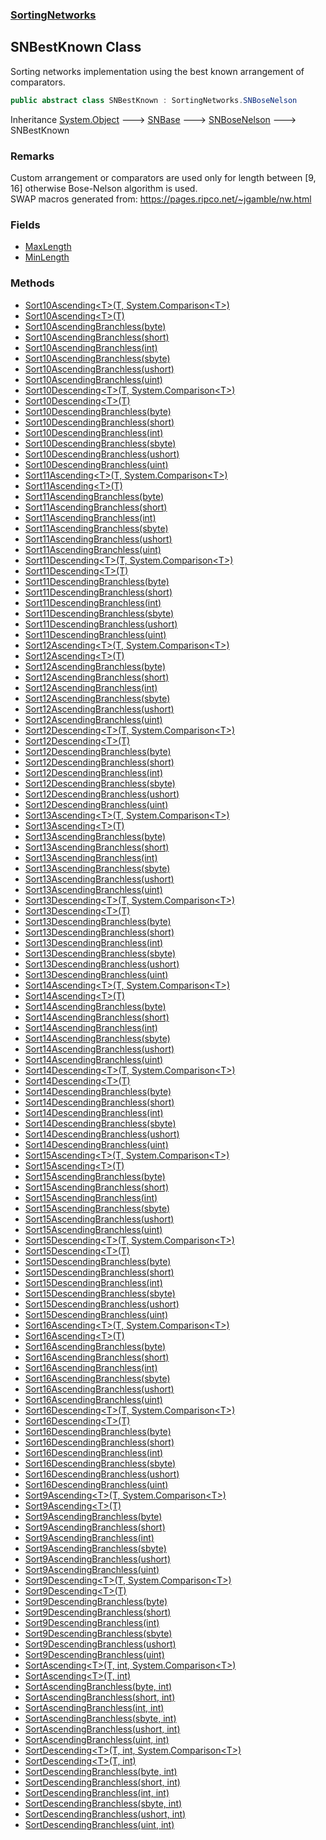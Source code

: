 ### [SortingNetworks](./SortingNetworks.md 'SortingNetworks')
## SNBestKnown Class
Sorting networks implementation using the best known arrangement of comparators.  
```csharp
public abstract class SNBestKnown : SortingNetworks.SNBoseNelson
```
Inheritance [System.Object](https://docs.microsoft.com/en-us/dotnet/api/System.Object 'System.Object') &#129106; [SNBase](./SortingNetworks-SNBase.md 'SortingNetworks.SNBase') &#129106; [SNBoseNelson](./SortingNetworks-SNBoseNelson.md 'SortingNetworks.SNBoseNelson') &#129106; SNBestKnown  
### Remarks
Custom arrangement or comparators are used only for length between [9, 16] otherwise Bose-Nelson algorithm is used.  
SWAP macros generated from: https://pages.ripco.net/~jgamble/nw.html  
### Fields
- [MaxLength](./SortingNetworks-SNBestKnown-MaxLength.md 'SortingNetworks.SNBestKnown.MaxLength')
- [MinLength](./SortingNetworks-SNBestKnown-MinLength.md 'SortingNetworks.SNBestKnown.MinLength')
### Methods
- [Sort10Ascending&lt;T&gt;(T, System.Comparison&lt;T&gt;)](./SortingNetworks-SNBestKnown-Sort10Ascending-T-(T_System-Comparison-T-).md 'SortingNetworks.SNBestKnown.Sort10Ascending&lt;T&gt;(T, System.Comparison&lt;T&gt;)')
- [Sort10Ascending&lt;T&gt;(T)](./SortingNetworks-SNBestKnown-Sort10Ascending-T-(T).md 'SortingNetworks.SNBestKnown.Sort10Ascending&lt;T&gt;(T)')
- [Sort10AscendingBranchless(byte)](./SortingNetworks-SNBestKnown-Sort10AscendingBranchless(byte).md 'SortingNetworks.SNBestKnown.Sort10AscendingBranchless(byte)')
- [Sort10AscendingBranchless(short)](./SortingNetworks-SNBestKnown-Sort10AscendingBranchless(short).md 'SortingNetworks.SNBestKnown.Sort10AscendingBranchless(short)')
- [Sort10AscendingBranchless(int)](./SortingNetworks-SNBestKnown-Sort10AscendingBranchless(int).md 'SortingNetworks.SNBestKnown.Sort10AscendingBranchless(int)')
- [Sort10AscendingBranchless(sbyte)](./SortingNetworks-SNBestKnown-Sort10AscendingBranchless(sbyte).md 'SortingNetworks.SNBestKnown.Sort10AscendingBranchless(sbyte)')
- [Sort10AscendingBranchless(ushort)](./SortingNetworks-SNBestKnown-Sort10AscendingBranchless(ushort).md 'SortingNetworks.SNBestKnown.Sort10AscendingBranchless(ushort)')
- [Sort10AscendingBranchless(uint)](./SortingNetworks-SNBestKnown-Sort10AscendingBranchless(uint).md 'SortingNetworks.SNBestKnown.Sort10AscendingBranchless(uint)')
- [Sort10Descending&lt;T&gt;(T, System.Comparison&lt;T&gt;)](./SortingNetworks-SNBestKnown-Sort10Descending-T-(T_System-Comparison-T-).md 'SortingNetworks.SNBestKnown.Sort10Descending&lt;T&gt;(T, System.Comparison&lt;T&gt;)')
- [Sort10Descending&lt;T&gt;(T)](./SortingNetworks-SNBestKnown-Sort10Descending-T-(T).md 'SortingNetworks.SNBestKnown.Sort10Descending&lt;T&gt;(T)')
- [Sort10DescendingBranchless(byte)](./SortingNetworks-SNBestKnown-Sort10DescendingBranchless(byte).md 'SortingNetworks.SNBestKnown.Sort10DescendingBranchless(byte)')
- [Sort10DescendingBranchless(short)](./SortingNetworks-SNBestKnown-Sort10DescendingBranchless(short).md 'SortingNetworks.SNBestKnown.Sort10DescendingBranchless(short)')
- [Sort10DescendingBranchless(int)](./SortingNetworks-SNBestKnown-Sort10DescendingBranchless(int).md 'SortingNetworks.SNBestKnown.Sort10DescendingBranchless(int)')
- [Sort10DescendingBranchless(sbyte)](./SortingNetworks-SNBestKnown-Sort10DescendingBranchless(sbyte).md 'SortingNetworks.SNBestKnown.Sort10DescendingBranchless(sbyte)')
- [Sort10DescendingBranchless(ushort)](./SortingNetworks-SNBestKnown-Sort10DescendingBranchless(ushort).md 'SortingNetworks.SNBestKnown.Sort10DescendingBranchless(ushort)')
- [Sort10DescendingBranchless(uint)](./SortingNetworks-SNBestKnown-Sort10DescendingBranchless(uint).md 'SortingNetworks.SNBestKnown.Sort10DescendingBranchless(uint)')
- [Sort11Ascending&lt;T&gt;(T, System.Comparison&lt;T&gt;)](./SortingNetworks-SNBestKnown-Sort11Ascending-T-(T_System-Comparison-T-).md 'SortingNetworks.SNBestKnown.Sort11Ascending&lt;T&gt;(T, System.Comparison&lt;T&gt;)')
- [Sort11Ascending&lt;T&gt;(T)](./SortingNetworks-SNBestKnown-Sort11Ascending-T-(T).md 'SortingNetworks.SNBestKnown.Sort11Ascending&lt;T&gt;(T)')
- [Sort11AscendingBranchless(byte)](./SortingNetworks-SNBestKnown-Sort11AscendingBranchless(byte).md 'SortingNetworks.SNBestKnown.Sort11AscendingBranchless(byte)')
- [Sort11AscendingBranchless(short)](./SortingNetworks-SNBestKnown-Sort11AscendingBranchless(short).md 'SortingNetworks.SNBestKnown.Sort11AscendingBranchless(short)')
- [Sort11AscendingBranchless(int)](./SortingNetworks-SNBestKnown-Sort11AscendingBranchless(int).md 'SortingNetworks.SNBestKnown.Sort11AscendingBranchless(int)')
- [Sort11AscendingBranchless(sbyte)](./SortingNetworks-SNBestKnown-Sort11AscendingBranchless(sbyte).md 'SortingNetworks.SNBestKnown.Sort11AscendingBranchless(sbyte)')
- [Sort11AscendingBranchless(ushort)](./SortingNetworks-SNBestKnown-Sort11AscendingBranchless(ushort).md 'SortingNetworks.SNBestKnown.Sort11AscendingBranchless(ushort)')
- [Sort11AscendingBranchless(uint)](./SortingNetworks-SNBestKnown-Sort11AscendingBranchless(uint).md 'SortingNetworks.SNBestKnown.Sort11AscendingBranchless(uint)')
- [Sort11Descending&lt;T&gt;(T, System.Comparison&lt;T&gt;)](./SortingNetworks-SNBestKnown-Sort11Descending-T-(T_System-Comparison-T-).md 'SortingNetworks.SNBestKnown.Sort11Descending&lt;T&gt;(T, System.Comparison&lt;T&gt;)')
- [Sort11Descending&lt;T&gt;(T)](./SortingNetworks-SNBestKnown-Sort11Descending-T-(T).md 'SortingNetworks.SNBestKnown.Sort11Descending&lt;T&gt;(T)')
- [Sort11DescendingBranchless(byte)](./SortingNetworks-SNBestKnown-Sort11DescendingBranchless(byte).md 'SortingNetworks.SNBestKnown.Sort11DescendingBranchless(byte)')
- [Sort11DescendingBranchless(short)](./SortingNetworks-SNBestKnown-Sort11DescendingBranchless(short).md 'SortingNetworks.SNBestKnown.Sort11DescendingBranchless(short)')
- [Sort11DescendingBranchless(int)](./SortingNetworks-SNBestKnown-Sort11DescendingBranchless(int).md 'SortingNetworks.SNBestKnown.Sort11DescendingBranchless(int)')
- [Sort11DescendingBranchless(sbyte)](./SortingNetworks-SNBestKnown-Sort11DescendingBranchless(sbyte).md 'SortingNetworks.SNBestKnown.Sort11DescendingBranchless(sbyte)')
- [Sort11DescendingBranchless(ushort)](./SortingNetworks-SNBestKnown-Sort11DescendingBranchless(ushort).md 'SortingNetworks.SNBestKnown.Sort11DescendingBranchless(ushort)')
- [Sort11DescendingBranchless(uint)](./SortingNetworks-SNBestKnown-Sort11DescendingBranchless(uint).md 'SortingNetworks.SNBestKnown.Sort11DescendingBranchless(uint)')
- [Sort12Ascending&lt;T&gt;(T, System.Comparison&lt;T&gt;)](./SortingNetworks-SNBestKnown-Sort12Ascending-T-(T_System-Comparison-T-).md 'SortingNetworks.SNBestKnown.Sort12Ascending&lt;T&gt;(T, System.Comparison&lt;T&gt;)')
- [Sort12Ascending&lt;T&gt;(T)](./SortingNetworks-SNBestKnown-Sort12Ascending-T-(T).md 'SortingNetworks.SNBestKnown.Sort12Ascending&lt;T&gt;(T)')
- [Sort12AscendingBranchless(byte)](./SortingNetworks-SNBestKnown-Sort12AscendingBranchless(byte).md 'SortingNetworks.SNBestKnown.Sort12AscendingBranchless(byte)')
- [Sort12AscendingBranchless(short)](./SortingNetworks-SNBestKnown-Sort12AscendingBranchless(short).md 'SortingNetworks.SNBestKnown.Sort12AscendingBranchless(short)')
- [Sort12AscendingBranchless(int)](./SortingNetworks-SNBestKnown-Sort12AscendingBranchless(int).md 'SortingNetworks.SNBestKnown.Sort12AscendingBranchless(int)')
- [Sort12AscendingBranchless(sbyte)](./SortingNetworks-SNBestKnown-Sort12AscendingBranchless(sbyte).md 'SortingNetworks.SNBestKnown.Sort12AscendingBranchless(sbyte)')
- [Sort12AscendingBranchless(ushort)](./SortingNetworks-SNBestKnown-Sort12AscendingBranchless(ushort).md 'SortingNetworks.SNBestKnown.Sort12AscendingBranchless(ushort)')
- [Sort12AscendingBranchless(uint)](./SortingNetworks-SNBestKnown-Sort12AscendingBranchless(uint).md 'SortingNetworks.SNBestKnown.Sort12AscendingBranchless(uint)')
- [Sort12Descending&lt;T&gt;(T, System.Comparison&lt;T&gt;)](./SortingNetworks-SNBestKnown-Sort12Descending-T-(T_System-Comparison-T-).md 'SortingNetworks.SNBestKnown.Sort12Descending&lt;T&gt;(T, System.Comparison&lt;T&gt;)')
- [Sort12Descending&lt;T&gt;(T)](./SortingNetworks-SNBestKnown-Sort12Descending-T-(T).md 'SortingNetworks.SNBestKnown.Sort12Descending&lt;T&gt;(T)')
- [Sort12DescendingBranchless(byte)](./SortingNetworks-SNBestKnown-Sort12DescendingBranchless(byte).md 'SortingNetworks.SNBestKnown.Sort12DescendingBranchless(byte)')
- [Sort12DescendingBranchless(short)](./SortingNetworks-SNBestKnown-Sort12DescendingBranchless(short).md 'SortingNetworks.SNBestKnown.Sort12DescendingBranchless(short)')
- [Sort12DescendingBranchless(int)](./SortingNetworks-SNBestKnown-Sort12DescendingBranchless(int).md 'SortingNetworks.SNBestKnown.Sort12DescendingBranchless(int)')
- [Sort12DescendingBranchless(sbyte)](./SortingNetworks-SNBestKnown-Sort12DescendingBranchless(sbyte).md 'SortingNetworks.SNBestKnown.Sort12DescendingBranchless(sbyte)')
- [Sort12DescendingBranchless(ushort)](./SortingNetworks-SNBestKnown-Sort12DescendingBranchless(ushort).md 'SortingNetworks.SNBestKnown.Sort12DescendingBranchless(ushort)')
- [Sort12DescendingBranchless(uint)](./SortingNetworks-SNBestKnown-Sort12DescendingBranchless(uint).md 'SortingNetworks.SNBestKnown.Sort12DescendingBranchless(uint)')
- [Sort13Ascending&lt;T&gt;(T, System.Comparison&lt;T&gt;)](./SortingNetworks-SNBestKnown-Sort13Ascending-T-(T_System-Comparison-T-).md 'SortingNetworks.SNBestKnown.Sort13Ascending&lt;T&gt;(T, System.Comparison&lt;T&gt;)')
- [Sort13Ascending&lt;T&gt;(T)](./SortingNetworks-SNBestKnown-Sort13Ascending-T-(T).md 'SortingNetworks.SNBestKnown.Sort13Ascending&lt;T&gt;(T)')
- [Sort13AscendingBranchless(byte)](./SortingNetworks-SNBestKnown-Sort13AscendingBranchless(byte).md 'SortingNetworks.SNBestKnown.Sort13AscendingBranchless(byte)')
- [Sort13AscendingBranchless(short)](./SortingNetworks-SNBestKnown-Sort13AscendingBranchless(short).md 'SortingNetworks.SNBestKnown.Sort13AscendingBranchless(short)')
- [Sort13AscendingBranchless(int)](./SortingNetworks-SNBestKnown-Sort13AscendingBranchless(int).md 'SortingNetworks.SNBestKnown.Sort13AscendingBranchless(int)')
- [Sort13AscendingBranchless(sbyte)](./SortingNetworks-SNBestKnown-Sort13AscendingBranchless(sbyte).md 'SortingNetworks.SNBestKnown.Sort13AscendingBranchless(sbyte)')
- [Sort13AscendingBranchless(ushort)](./SortingNetworks-SNBestKnown-Sort13AscendingBranchless(ushort).md 'SortingNetworks.SNBestKnown.Sort13AscendingBranchless(ushort)')
- [Sort13AscendingBranchless(uint)](./SortingNetworks-SNBestKnown-Sort13AscendingBranchless(uint).md 'SortingNetworks.SNBestKnown.Sort13AscendingBranchless(uint)')
- [Sort13Descending&lt;T&gt;(T, System.Comparison&lt;T&gt;)](./SortingNetworks-SNBestKnown-Sort13Descending-T-(T_System-Comparison-T-).md 'SortingNetworks.SNBestKnown.Sort13Descending&lt;T&gt;(T, System.Comparison&lt;T&gt;)')
- [Sort13Descending&lt;T&gt;(T)](./SortingNetworks-SNBestKnown-Sort13Descending-T-(T).md 'SortingNetworks.SNBestKnown.Sort13Descending&lt;T&gt;(T)')
- [Sort13DescendingBranchless(byte)](./SortingNetworks-SNBestKnown-Sort13DescendingBranchless(byte).md 'SortingNetworks.SNBestKnown.Sort13DescendingBranchless(byte)')
- [Sort13DescendingBranchless(short)](./SortingNetworks-SNBestKnown-Sort13DescendingBranchless(short).md 'SortingNetworks.SNBestKnown.Sort13DescendingBranchless(short)')
- [Sort13DescendingBranchless(int)](./SortingNetworks-SNBestKnown-Sort13DescendingBranchless(int).md 'SortingNetworks.SNBestKnown.Sort13DescendingBranchless(int)')
- [Sort13DescendingBranchless(sbyte)](./SortingNetworks-SNBestKnown-Sort13DescendingBranchless(sbyte).md 'SortingNetworks.SNBestKnown.Sort13DescendingBranchless(sbyte)')
- [Sort13DescendingBranchless(ushort)](./SortingNetworks-SNBestKnown-Sort13DescendingBranchless(ushort).md 'SortingNetworks.SNBestKnown.Sort13DescendingBranchless(ushort)')
- [Sort13DescendingBranchless(uint)](./SortingNetworks-SNBestKnown-Sort13DescendingBranchless(uint).md 'SortingNetworks.SNBestKnown.Sort13DescendingBranchless(uint)')
- [Sort14Ascending&lt;T&gt;(T, System.Comparison&lt;T&gt;)](./SortingNetworks-SNBestKnown-Sort14Ascending-T-(T_System-Comparison-T-).md 'SortingNetworks.SNBestKnown.Sort14Ascending&lt;T&gt;(T, System.Comparison&lt;T&gt;)')
- [Sort14Ascending&lt;T&gt;(T)](./SortingNetworks-SNBestKnown-Sort14Ascending-T-(T).md 'SortingNetworks.SNBestKnown.Sort14Ascending&lt;T&gt;(T)')
- [Sort14AscendingBranchless(byte)](./SortingNetworks-SNBestKnown-Sort14AscendingBranchless(byte).md 'SortingNetworks.SNBestKnown.Sort14AscendingBranchless(byte)')
- [Sort14AscendingBranchless(short)](./SortingNetworks-SNBestKnown-Sort14AscendingBranchless(short).md 'SortingNetworks.SNBestKnown.Sort14AscendingBranchless(short)')
- [Sort14AscendingBranchless(int)](./SortingNetworks-SNBestKnown-Sort14AscendingBranchless(int).md 'SortingNetworks.SNBestKnown.Sort14AscendingBranchless(int)')
- [Sort14AscendingBranchless(sbyte)](./SortingNetworks-SNBestKnown-Sort14AscendingBranchless(sbyte).md 'SortingNetworks.SNBestKnown.Sort14AscendingBranchless(sbyte)')
- [Sort14AscendingBranchless(ushort)](./SortingNetworks-SNBestKnown-Sort14AscendingBranchless(ushort).md 'SortingNetworks.SNBestKnown.Sort14AscendingBranchless(ushort)')
- [Sort14AscendingBranchless(uint)](./SortingNetworks-SNBestKnown-Sort14AscendingBranchless(uint).md 'SortingNetworks.SNBestKnown.Sort14AscendingBranchless(uint)')
- [Sort14Descending&lt;T&gt;(T, System.Comparison&lt;T&gt;)](./SortingNetworks-SNBestKnown-Sort14Descending-T-(T_System-Comparison-T-).md 'SortingNetworks.SNBestKnown.Sort14Descending&lt;T&gt;(T, System.Comparison&lt;T&gt;)')
- [Sort14Descending&lt;T&gt;(T)](./SortingNetworks-SNBestKnown-Sort14Descending-T-(T).md 'SortingNetworks.SNBestKnown.Sort14Descending&lt;T&gt;(T)')
- [Sort14DescendingBranchless(byte)](./SortingNetworks-SNBestKnown-Sort14DescendingBranchless(byte).md 'SortingNetworks.SNBestKnown.Sort14DescendingBranchless(byte)')
- [Sort14DescendingBranchless(short)](./SortingNetworks-SNBestKnown-Sort14DescendingBranchless(short).md 'SortingNetworks.SNBestKnown.Sort14DescendingBranchless(short)')
- [Sort14DescendingBranchless(int)](./SortingNetworks-SNBestKnown-Sort14DescendingBranchless(int).md 'SortingNetworks.SNBestKnown.Sort14DescendingBranchless(int)')
- [Sort14DescendingBranchless(sbyte)](./SortingNetworks-SNBestKnown-Sort14DescendingBranchless(sbyte).md 'SortingNetworks.SNBestKnown.Sort14DescendingBranchless(sbyte)')
- [Sort14DescendingBranchless(ushort)](./SortingNetworks-SNBestKnown-Sort14DescendingBranchless(ushort).md 'SortingNetworks.SNBestKnown.Sort14DescendingBranchless(ushort)')
- [Sort14DescendingBranchless(uint)](./SortingNetworks-SNBestKnown-Sort14DescendingBranchless(uint).md 'SortingNetworks.SNBestKnown.Sort14DescendingBranchless(uint)')
- [Sort15Ascending&lt;T&gt;(T, System.Comparison&lt;T&gt;)](./SortingNetworks-SNBestKnown-Sort15Ascending-T-(T_System-Comparison-T-).md 'SortingNetworks.SNBestKnown.Sort15Ascending&lt;T&gt;(T, System.Comparison&lt;T&gt;)')
- [Sort15Ascending&lt;T&gt;(T)](./SortingNetworks-SNBestKnown-Sort15Ascending-T-(T).md 'SortingNetworks.SNBestKnown.Sort15Ascending&lt;T&gt;(T)')
- [Sort15AscendingBranchless(byte)](./SortingNetworks-SNBestKnown-Sort15AscendingBranchless(byte).md 'SortingNetworks.SNBestKnown.Sort15AscendingBranchless(byte)')
- [Sort15AscendingBranchless(short)](./SortingNetworks-SNBestKnown-Sort15AscendingBranchless(short).md 'SortingNetworks.SNBestKnown.Sort15AscendingBranchless(short)')
- [Sort15AscendingBranchless(int)](./SortingNetworks-SNBestKnown-Sort15AscendingBranchless(int).md 'SortingNetworks.SNBestKnown.Sort15AscendingBranchless(int)')
- [Sort15AscendingBranchless(sbyte)](./SortingNetworks-SNBestKnown-Sort15AscendingBranchless(sbyte).md 'SortingNetworks.SNBestKnown.Sort15AscendingBranchless(sbyte)')
- [Sort15AscendingBranchless(ushort)](./SortingNetworks-SNBestKnown-Sort15AscendingBranchless(ushort).md 'SortingNetworks.SNBestKnown.Sort15AscendingBranchless(ushort)')
- [Sort15AscendingBranchless(uint)](./SortingNetworks-SNBestKnown-Sort15AscendingBranchless(uint).md 'SortingNetworks.SNBestKnown.Sort15AscendingBranchless(uint)')
- [Sort15Descending&lt;T&gt;(T, System.Comparison&lt;T&gt;)](./SortingNetworks-SNBestKnown-Sort15Descending-T-(T_System-Comparison-T-).md 'SortingNetworks.SNBestKnown.Sort15Descending&lt;T&gt;(T, System.Comparison&lt;T&gt;)')
- [Sort15Descending&lt;T&gt;(T)](./SortingNetworks-SNBestKnown-Sort15Descending-T-(T).md 'SortingNetworks.SNBestKnown.Sort15Descending&lt;T&gt;(T)')
- [Sort15DescendingBranchless(byte)](./SortingNetworks-SNBestKnown-Sort15DescendingBranchless(byte).md 'SortingNetworks.SNBestKnown.Sort15DescendingBranchless(byte)')
- [Sort15DescendingBranchless(short)](./SortingNetworks-SNBestKnown-Sort15DescendingBranchless(short).md 'SortingNetworks.SNBestKnown.Sort15DescendingBranchless(short)')
- [Sort15DescendingBranchless(int)](./SortingNetworks-SNBestKnown-Sort15DescendingBranchless(int).md 'SortingNetworks.SNBestKnown.Sort15DescendingBranchless(int)')
- [Sort15DescendingBranchless(sbyte)](./SortingNetworks-SNBestKnown-Sort15DescendingBranchless(sbyte).md 'SortingNetworks.SNBestKnown.Sort15DescendingBranchless(sbyte)')
- [Sort15DescendingBranchless(ushort)](./SortingNetworks-SNBestKnown-Sort15DescendingBranchless(ushort).md 'SortingNetworks.SNBestKnown.Sort15DescendingBranchless(ushort)')
- [Sort15DescendingBranchless(uint)](./SortingNetworks-SNBestKnown-Sort15DescendingBranchless(uint).md 'SortingNetworks.SNBestKnown.Sort15DescendingBranchless(uint)')
- [Sort16Ascending&lt;T&gt;(T, System.Comparison&lt;T&gt;)](./SortingNetworks-SNBestKnown-Sort16Ascending-T-(T_System-Comparison-T-).md 'SortingNetworks.SNBestKnown.Sort16Ascending&lt;T&gt;(T, System.Comparison&lt;T&gt;)')
- [Sort16Ascending&lt;T&gt;(T)](./SortingNetworks-SNBestKnown-Sort16Ascending-T-(T).md 'SortingNetworks.SNBestKnown.Sort16Ascending&lt;T&gt;(T)')
- [Sort16AscendingBranchless(byte)](./SortingNetworks-SNBestKnown-Sort16AscendingBranchless(byte).md 'SortingNetworks.SNBestKnown.Sort16AscendingBranchless(byte)')
- [Sort16AscendingBranchless(short)](./SortingNetworks-SNBestKnown-Sort16AscendingBranchless(short).md 'SortingNetworks.SNBestKnown.Sort16AscendingBranchless(short)')
- [Sort16AscendingBranchless(int)](./SortingNetworks-SNBestKnown-Sort16AscendingBranchless(int).md 'SortingNetworks.SNBestKnown.Sort16AscendingBranchless(int)')
- [Sort16AscendingBranchless(sbyte)](./SortingNetworks-SNBestKnown-Sort16AscendingBranchless(sbyte).md 'SortingNetworks.SNBestKnown.Sort16AscendingBranchless(sbyte)')
- [Sort16AscendingBranchless(ushort)](./SortingNetworks-SNBestKnown-Sort16AscendingBranchless(ushort).md 'SortingNetworks.SNBestKnown.Sort16AscendingBranchless(ushort)')
- [Sort16AscendingBranchless(uint)](./SortingNetworks-SNBestKnown-Sort16AscendingBranchless(uint).md 'SortingNetworks.SNBestKnown.Sort16AscendingBranchless(uint)')
- [Sort16Descending&lt;T&gt;(T, System.Comparison&lt;T&gt;)](./SortingNetworks-SNBestKnown-Sort16Descending-T-(T_System-Comparison-T-).md 'SortingNetworks.SNBestKnown.Sort16Descending&lt;T&gt;(T, System.Comparison&lt;T&gt;)')
- [Sort16Descending&lt;T&gt;(T)](./SortingNetworks-SNBestKnown-Sort16Descending-T-(T).md 'SortingNetworks.SNBestKnown.Sort16Descending&lt;T&gt;(T)')
- [Sort16DescendingBranchless(byte)](./SortingNetworks-SNBestKnown-Sort16DescendingBranchless(byte).md 'SortingNetworks.SNBestKnown.Sort16DescendingBranchless(byte)')
- [Sort16DescendingBranchless(short)](./SortingNetworks-SNBestKnown-Sort16DescendingBranchless(short).md 'SortingNetworks.SNBestKnown.Sort16DescendingBranchless(short)')
- [Sort16DescendingBranchless(int)](./SortingNetworks-SNBestKnown-Sort16DescendingBranchless(int).md 'SortingNetworks.SNBestKnown.Sort16DescendingBranchless(int)')
- [Sort16DescendingBranchless(sbyte)](./SortingNetworks-SNBestKnown-Sort16DescendingBranchless(sbyte).md 'SortingNetworks.SNBestKnown.Sort16DescendingBranchless(sbyte)')
- [Sort16DescendingBranchless(ushort)](./SortingNetworks-SNBestKnown-Sort16DescendingBranchless(ushort).md 'SortingNetworks.SNBestKnown.Sort16DescendingBranchless(ushort)')
- [Sort16DescendingBranchless(uint)](./SortingNetworks-SNBestKnown-Sort16DescendingBranchless(uint).md 'SortingNetworks.SNBestKnown.Sort16DescendingBranchless(uint)')
- [Sort9Ascending&lt;T&gt;(T, System.Comparison&lt;T&gt;)](./SortingNetworks-SNBestKnown-Sort9Ascending-T-(T_System-Comparison-T-).md 'SortingNetworks.SNBestKnown.Sort9Ascending&lt;T&gt;(T, System.Comparison&lt;T&gt;)')
- [Sort9Ascending&lt;T&gt;(T)](./SortingNetworks-SNBestKnown-Sort9Ascending-T-(T).md 'SortingNetworks.SNBestKnown.Sort9Ascending&lt;T&gt;(T)')
- [Sort9AscendingBranchless(byte)](./SortingNetworks-SNBestKnown-Sort9AscendingBranchless(byte).md 'SortingNetworks.SNBestKnown.Sort9AscendingBranchless(byte)')
- [Sort9AscendingBranchless(short)](./SortingNetworks-SNBestKnown-Sort9AscendingBranchless(short).md 'SortingNetworks.SNBestKnown.Sort9AscendingBranchless(short)')
- [Sort9AscendingBranchless(int)](./SortingNetworks-SNBestKnown-Sort9AscendingBranchless(int).md 'SortingNetworks.SNBestKnown.Sort9AscendingBranchless(int)')
- [Sort9AscendingBranchless(sbyte)](./SortingNetworks-SNBestKnown-Sort9AscendingBranchless(sbyte).md 'SortingNetworks.SNBestKnown.Sort9AscendingBranchless(sbyte)')
- [Sort9AscendingBranchless(ushort)](./SortingNetworks-SNBestKnown-Sort9AscendingBranchless(ushort).md 'SortingNetworks.SNBestKnown.Sort9AscendingBranchless(ushort)')
- [Sort9AscendingBranchless(uint)](./SortingNetworks-SNBestKnown-Sort9AscendingBranchless(uint).md 'SortingNetworks.SNBestKnown.Sort9AscendingBranchless(uint)')
- [Sort9Descending&lt;T&gt;(T, System.Comparison&lt;T&gt;)](./SortingNetworks-SNBestKnown-Sort9Descending-T-(T_System-Comparison-T-).md 'SortingNetworks.SNBestKnown.Sort9Descending&lt;T&gt;(T, System.Comparison&lt;T&gt;)')
- [Sort9Descending&lt;T&gt;(T)](./SortingNetworks-SNBestKnown-Sort9Descending-T-(T).md 'SortingNetworks.SNBestKnown.Sort9Descending&lt;T&gt;(T)')
- [Sort9DescendingBranchless(byte)](./SortingNetworks-SNBestKnown-Sort9DescendingBranchless(byte).md 'SortingNetworks.SNBestKnown.Sort9DescendingBranchless(byte)')
- [Sort9DescendingBranchless(short)](./SortingNetworks-SNBestKnown-Sort9DescendingBranchless(short).md 'SortingNetworks.SNBestKnown.Sort9DescendingBranchless(short)')
- [Sort9DescendingBranchless(int)](./SortingNetworks-SNBestKnown-Sort9DescendingBranchless(int).md 'SortingNetworks.SNBestKnown.Sort9DescendingBranchless(int)')
- [Sort9DescendingBranchless(sbyte)](./SortingNetworks-SNBestKnown-Sort9DescendingBranchless(sbyte).md 'SortingNetworks.SNBestKnown.Sort9DescendingBranchless(sbyte)')
- [Sort9DescendingBranchless(ushort)](./SortingNetworks-SNBestKnown-Sort9DescendingBranchless(ushort).md 'SortingNetworks.SNBestKnown.Sort9DescendingBranchless(ushort)')
- [Sort9DescendingBranchless(uint)](./SortingNetworks-SNBestKnown-Sort9DescendingBranchless(uint).md 'SortingNetworks.SNBestKnown.Sort9DescendingBranchless(uint)')
- [SortAscending&lt;T&gt;(T, int, System.Comparison&lt;T&gt;)](./SortingNetworks-SNBestKnown-SortAscending-T-(T_int_System-Comparison-T-).md 'SortingNetworks.SNBestKnown.SortAscending&lt;T&gt;(T, int, System.Comparison&lt;T&gt;)')
- [SortAscending&lt;T&gt;(T, int)](./SortingNetworks-SNBestKnown-SortAscending-T-(T_int).md 'SortingNetworks.SNBestKnown.SortAscending&lt;T&gt;(T, int)')
- [SortAscendingBranchless(byte, int)](./SortingNetworks-SNBestKnown-SortAscendingBranchless(byte_int).md 'SortingNetworks.SNBestKnown.SortAscendingBranchless(byte, int)')
- [SortAscendingBranchless(short, int)](./SortingNetworks-SNBestKnown-SortAscendingBranchless(short_int).md 'SortingNetworks.SNBestKnown.SortAscendingBranchless(short, int)')
- [SortAscendingBranchless(int, int)](./SortingNetworks-SNBestKnown-SortAscendingBranchless(int_int).md 'SortingNetworks.SNBestKnown.SortAscendingBranchless(int, int)')
- [SortAscendingBranchless(sbyte, int)](./SortingNetworks-SNBestKnown-SortAscendingBranchless(sbyte_int).md 'SortingNetworks.SNBestKnown.SortAscendingBranchless(sbyte, int)')
- [SortAscendingBranchless(ushort, int)](./SortingNetworks-SNBestKnown-SortAscendingBranchless(ushort_int).md 'SortingNetworks.SNBestKnown.SortAscendingBranchless(ushort, int)')
- [SortAscendingBranchless(uint, int)](./SortingNetworks-SNBestKnown-SortAscendingBranchless(uint_int).md 'SortingNetworks.SNBestKnown.SortAscendingBranchless(uint, int)')
- [SortDescending&lt;T&gt;(T, int, System.Comparison&lt;T&gt;)](./SortingNetworks-SNBestKnown-SortDescending-T-(T_int_System-Comparison-T-).md 'SortingNetworks.SNBestKnown.SortDescending&lt;T&gt;(T, int, System.Comparison&lt;T&gt;)')
- [SortDescending&lt;T&gt;(T, int)](./SortingNetworks-SNBestKnown-SortDescending-T-(T_int).md 'SortingNetworks.SNBestKnown.SortDescending&lt;T&gt;(T, int)')
- [SortDescendingBranchless(byte, int)](./SortingNetworks-SNBestKnown-SortDescendingBranchless(byte_int).md 'SortingNetworks.SNBestKnown.SortDescendingBranchless(byte, int)')
- [SortDescendingBranchless(short, int)](./SortingNetworks-SNBestKnown-SortDescendingBranchless(short_int).md 'SortingNetworks.SNBestKnown.SortDescendingBranchless(short, int)')
- [SortDescendingBranchless(int, int)](./SortingNetworks-SNBestKnown-SortDescendingBranchless(int_int).md 'SortingNetworks.SNBestKnown.SortDescendingBranchless(int, int)')
- [SortDescendingBranchless(sbyte, int)](./SortingNetworks-SNBestKnown-SortDescendingBranchless(sbyte_int).md 'SortingNetworks.SNBestKnown.SortDescendingBranchless(sbyte, int)')
- [SortDescendingBranchless(ushort, int)](./SortingNetworks-SNBestKnown-SortDescendingBranchless(ushort_int).md 'SortingNetworks.SNBestKnown.SortDescendingBranchless(ushort, int)')
- [SortDescendingBranchless(uint, int)](./SortingNetworks-SNBestKnown-SortDescendingBranchless(uint_int).md 'SortingNetworks.SNBestKnown.SortDescendingBranchless(uint, int)')
